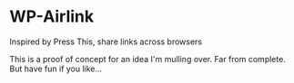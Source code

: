 WP-Airlink
==========

Inspired by Press This, share links across browsers

This is a proof of concept for an idea I'm mulling over. Far from complete. But have fun if you like...
